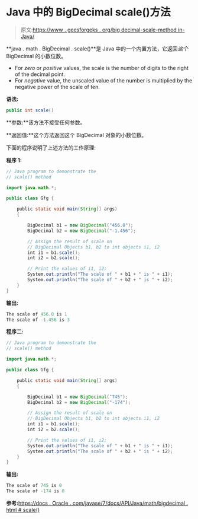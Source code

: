 # Java 中的 BigDecimal scale()方法

> 原文:[https://www . geesforgeks . org/big decimal-scale-method in-Java/](https://www.geeksforgeeks.org/bigdecimal-scale-method-in-java/)

**java . math . BigDecimal . scale()**是 Java 中的一个内置方法，它返回*这个* BigDecimal 的小数位数。

*   For *zero* or *positive* values, the scale is the number of digits to the right of the decimal point.
*   For *negative* value, the unscaled value of the number is multiplied by the negative power of the scale of ten.

**语法:**

```java
public int scale()

```

**参数:**该方法不接受任何参数。

**返回值:**这个方法返回这个 BigDecimal 对象的小数位数。

下面的程序说明了上述方法的工作原理:

**程序 1:**

```java
// Java program to demonstrate the
// scale() method

import java.math.*;

public class Gfg {

    public static void main(String[] args)
    {

        BigDecimal b1 = new BigDecimal("456.0");
        BigDecimal b2 = new BigDecimal("-1.456");

        // Assign the result of scale on
        // BigDecimal Objects b1, b2 to int objects i1, i2
        int i1 = b1.scale();
        int i2 = b2.scale();

        // Print the values of i1, i2;
        System.out.println("The scale of " + b1 + " is " + i1);
        System.out.println("The scale of " + b2 + " is " + i2);
    }
}
```

**输出:**

```java
The scale of 456.0 is 1
The scale of -1.456 is 3

```

**程序二:**

```java
// Java program to demonstrate the
// scale() method

import java.math.*;

public class Gfg {

    public static void main(String[] args)
    {

        BigDecimal b1 = new BigDecimal("745");
        BigDecimal b2 = new BigDecimal("-174");

        // Assign the result of scale on
        // BigDecimal Objects b1, b2 to int objects i1, i2
        int i1 = b1.scale();
        int i2 = b2.scale();

        // Print the values of i1, i2;
        System.out.println("The scale of " + b1 + " is " + i1);
        System.out.println("The scale of " + b2 + " is " + i2);
    }
}
```

**输出:**

```java
The scale of 745 is 0
The scale of -174 is 0

```

**参考:**[https://docs . Oracle . com/javase/7/docs/API/Java/math/bigdecimal . html # scale()](https://docs.oracle.com/javase/7/docs/api/java/math/BigDecimal.html#scale())